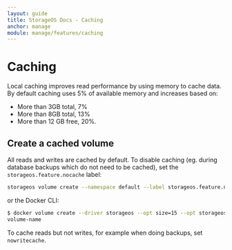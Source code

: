 ```yaml
---
layout: guide
title: StorageOS Docs - Caching
anchor: manage
module: manage/features/caching
---
```


# Caching

Local caching improves read performance by using memory to cache data. By
default caching uses 5% of available memory and increases based on:
* More than 3GB total, 7%
* More than 8GB total, 13%
* More than 12 GB free, 20%.

## Create a cached volume

All reads and writes are cached by default. To disable caching (eg. during
database backups which do not need to be cached), set the
`storageos.feature.nocache` label:

```bash
storageos volume create --namespace default --label storageos.feature.nocache=true volume-name
```

or the Docker CLI:

```bash
$ docker volume create --driver storageos --opt size=15 --opt storageos.feature.nocache=true volume-name
volume-name
```

To cache reads but not writes, for example when doing backups, set `nowritecache`.
